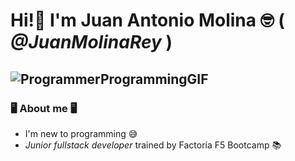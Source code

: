 # Hi!👋 I'm Juan Antonio Molina 🤓 ( *@JuanMolinaRey* ) 

## ![ProgrammerProgrammingGIF](https://github.com/JuanMolinaRey/JuanMolinaRey/assets/169648270/bee029d5-d9d5-4834-8222-fe385fc1e534)


### 🖥️ About me 🖥️
- I'm new to programming 😅
- *Junior fullstack developer* trained by Factoría F5 Bootcamp 📚
